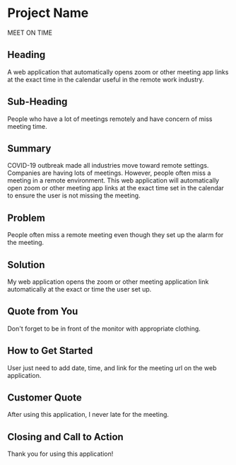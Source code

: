 # Project Name #
MEET ON TIME

## Heading ##
  A web application that automatically opens zoom or other meeting app links at the exact time in the calendar useful in the remote work industry.
## Sub-Heading ##
  People who have a lot of meetings remotely and have concern of miss meeting time.
## Summary ##
  COVID-19 outbreak made all industries move toward remote settings. Companies are having lots of meetings. However, people often miss a meeting in a remote environment. This web application will automatically open zoom or other meeting app links at the exact time set in the calendar to ensure the user is not missing the meeting.
## Problem ##
  People often miss a remote meeting even though they set up the alarm for the meeting.
## Solution ##
  My web application opens the zoom or other meeting application link automatically at the exact or time the user set up.
## Quote from You ##
  Don't forget to be in front of the monitor with appropriate clothing.
## How to Get Started ##
  User just need to add date, time, and link for the meeting url on the web application.
## Customer Quote ##
  After using this application, I never late for the meeting.
## Closing and Call to Action ##
  Thank you for using this application!